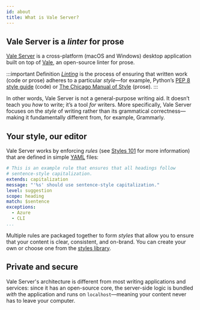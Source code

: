 ```yaml
---
id: about
title: What is Vale Server?
---
```


## Vale Server is a *linter* for prose

[Vale Server](https://errata.ai/vale-server/) is a cross-platform
(macOS and Windows) desktop application built on top of
[Vale](https://github.com/errata-ai/vale), an open-source linter for prose.

:::important Definition
[*Linting*](https://en.wikipedia.org/wiki/Lint_(software)) is the process of ensuring that written work (code or prose) adheres to a particular *style*&mdash;for example, Python’s [PEP 8 style guide](https://www.python.org/dev/peps/pep-0008/#introduction) (code) or [The Chicago Manual of Style](https://www.chicagomanualofstyle.org/home.html) (prose).
:::

In other words, Vale Server is not a general-purpose writing aid. It doesn’t
teach you *how* to write; it’s a tool *for* writers. More
specifically, Vale Server focuses on the *style* of writing rather than its
grammatical correctness&mdash;making it fundamentally different from, for example,
Grammarly.


## Your style, our editor

Vale Server works by enforcing *rules* (see [Styles 101](style) for more
information) that are defined in simple [YAML](https://yaml.org/) files:

```yaml
# This is an example rule that ensures that all headings follow
# sentence-style capitalization.
extends: capitalization
message: "'%s' should use sentence-style capitalization."
level: suggestion
scope: heading
match: $sentence
exceptions:
  - Azure
  - CLI
...
```

Multiple rules are packaged together to form *styles* that allow you to ensure
that your content is clear, consistent, and on-brand. You can create your own
or choose one from the [styles library](https://github.com/errata-ai/styles).

## Private and secure

Vale Server's architecture is different from most writing applications and
services: since it has an open-source core, the server-side logic is bundled
*with* the application and runs on `localhost`&mdash;meaning your content never
has to leave your computer.
